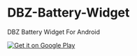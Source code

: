 # DBZ-Battery-Widget
DBZ Battery Widget For Android

[![Get it on Google Play](
    https://developer.android.com/images/brand/en_generic_rgb_wo_45.png)](
    https://play.google.com/store/apps/details?id=com.tomer.dbz.widget)
